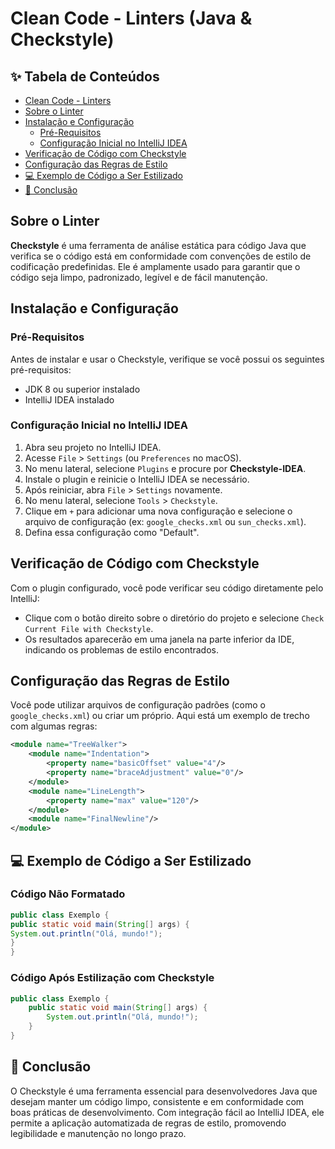 # Clean Code - Linters (Java & Checkstyle)

## ✨ Tabela de Conteúdos

- [Clean Code - Linters](#clean-code---linters-java--checkstyle)
- [Sobre o Linter](#sobre-o-linter)
- [Instalação e Configuração](#instalação-e-configuração)
  - [Pré-Requisitos](#pré-requisitos)
  - [Configuração Inicial no IntelliJ IDEA](#configuração-inicial-no-intellij-idea)
- [Verificação de Código com Checkstyle](#verificação-de-código-com-checkstyle)
- [Configuração das Regras de Estilo](#configuração-das-regras-de-estilo)
- [💻 Exemplo de Código a Ser Estilizado](#-exemplo-de-código-a-ser-estilizado)
- [📜 Conclusão](#-conclusão)

## Sobre o Linter

**Checkstyle** é uma ferramenta de análise estática para código Java que verifica se o código está em conformidade com convenções de estilo de codificação predefinidas. Ele é amplamente usado para garantir que o código seja limpo, padronizado, legível e de fácil manutenção.

## Instalação e Configuração

### Pré-Requisitos

Antes de instalar e usar o Checkstyle, verifique se você possui os seguintes pré-requisitos:

- JDK 8 ou superior instalado
- IntelliJ IDEA instalado

### Configuração Inicial no IntelliJ IDEA

1. Abra seu projeto no IntelliJ IDEA.
2. Acesse `File` > `Settings` (ou `Preferences` no macOS).
3. No menu lateral, selecione `Plugins` e procure por **Checkstyle-IDEA**.
4. Instale o plugin e reinicie o IntelliJ IDEA se necessário.
5. Após reiniciar, abra `File` > `Settings` novamente.
6. No menu lateral, selecione `Tools` > `Checkstyle`.
7. Clique em `+` para adicionar uma nova configuração e selecione o arquivo de configuração (ex: `google_checks.xml` ou `sun_checks.xml`).
8. Defina essa configuração como "Default".

## Verificação de Código com Checkstyle

Com o plugin configurado, você pode verificar seu código diretamente pelo IntelliJ:

- Clique com o botão direito sobre o diretório do projeto e selecione `Check Current File with Checkstyle`.
- Os resultados aparecerão em uma janela na parte inferior da IDE, indicando os problemas de estilo encontrados.

## Configuração das Regras de Estilo

Você pode utilizar arquivos de configuração padrões (como o `google_checks.xml`) ou criar um próprio. Aqui está um exemplo de trecho com algumas regras:

```xml
<module name="TreeWalker">
    <module name="Indentation">
        <property name="basicOffset" value="4"/>
        <property name="braceAdjustment" value="0"/>
    </module>
    <module name="LineLength">
        <property name="max" value="120"/>
    </module>
    <module name="FinalNewline"/>
</module>
```

## 💻 Exemplo de Código a Ser Estilizado

### Código Não Formatado
```java
public class Exemplo {
public static void main(String[] args) {
System.out.println("Olá, mundo!");
}
}
```


### Código Após Estilização com Checkstyle

```java
public class Exemplo {
    public static void main(String[] args) {
        System.out.println("Olá, mundo!");
    }
}
```

## 📜 Conclusão

O Checkstyle é uma ferramenta essencial para desenvolvedores Java que desejam manter um código limpo, consistente e em conformidade com boas práticas de desenvolvimento. Com integração fácil ao IntelliJ IDEA, ele permite a aplicação automatizada de regras de estilo, promovendo legibilidade e manutenção no longo prazo.
